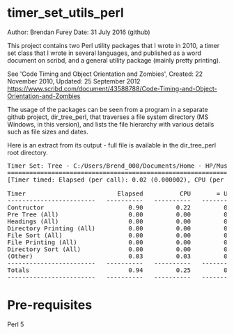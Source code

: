 # timer_set_utils_perl

Author:         Brendan Furey
Date:           31 July 2016 (github)

This project contains two Perl utility packages that I wrote in 2010, a timer set class that I wrote in several languages, and published as a word document on scribd, and a general utility package (mainly pretty printing).

See 'Code Timing and Object Orientation and Zombies', Created: 22 November 2010, Updated: 25 September 2012
    https://www.scribd.com/document/43588788/Code-Timing-and-Object-Orientation-and-Zombies

The usage of the packages can be seen from a program in a separate github project, dir_tree_perl, that traverses a file system directory (MS Windows, in this version), and lists the file hierarchy with various details such as file sizes and dates.

Here is an extract from its output - full file is available in the dir_tree_perl root directory.
<pre>
Timer Set: Tree - C:/Users/Brend_000/Documents/Home - HP/Music SD/4 Classical/Beethoven, constructed at 31/07/16 13:42:54, written at 13:42:55
==============================================================================================================================================
[Timer timed: Elapsed (per call): 0.02 (0.000002), CPU (per call): 0.03 (0.000003), calls: 10000, '***' denotes corrected line below]

Timer                         Elapsed          CPU       = User     + System        Calls        Ela/Call        CPU/Call
------------------------   ----------   ----------   ----------   ----------   ----------   -------------   -------------
Contructor                       0.90         0.22         0.05         0.17            1         0.90366         0.21900
Pre Tree (All)                   0.00         0.00         0.00         0.00            1         0.00105         0.00000
Headings (All)                   0.00         0.00         0.00         0.00            1         0.00013         0.00000
Directory Printing (All)         0.00         0.00         0.00         0.00          108         0.00002         0.00000
File Sort (All)                  0.00         0.00         0.00         0.00          108         0.00004         0.00000
File Printing (All)              0.00         0.00         0.00         0.00          108         0.00003         0.00000
Directory Sort (All)             0.00         0.00         0.00         0.00          107         0.00000         0.00000
(Other)                          0.03         0.03         0.03         0.00            1         0.02757         0.03100
------------------------   ----------   ----------   ----------   ----------   ----------   -------------   -------------
Totals                           0.94         0.25         0.08         0.17          435         0.00217         0.00057
------------------------   ----------   ----------   ----------   ----------   ----------   -------------   -------------
</pre>

Pre-requisites
==============

Perl 5